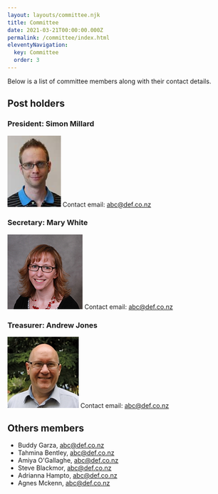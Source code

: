```yaml
---
layout: layouts/committee.njk
title: Committee
date: 2021-03-21T00:00:00.000Z
permalink: /committee/index.html
eleventyNavigation:
  key: Committee
  order: 3
---
```

Below is a list of committee members along with their contact details.

## Post holders

### President: Simon Millard

![picture of Simon Millard](/static/img/profiles/man1.jpg)
Contact email: abc@def.co.nz

### Secretary: Mary White

![picture of mary white](/static/img/profiles/woman1.jpg)
Contact email: abc@def.co.nz

### Treasurer: Andrew Jones

![picture of andrew jones](/static/img/profiles/man2.jpg)
Contact email: abc@def.co.nz

## Others members

* Buddy Garza, abc@def.co.nz
* Tahmina Bentley, abc@def.co.nz
* Amiya O'Gallaghe, abc@def.co.nz
* Steve Blackmor, abc@def.co.nz
* Adrianna Hampto, abc@def.co.nz
* Agnes Mckenn, abc@def.co.nz